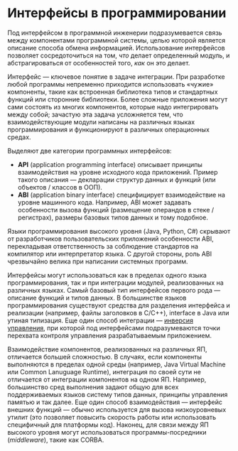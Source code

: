# Интерфейсы в программировании

Под интерфейсом в программной инженерии подразумевается 
связь между компонентами программной системы, целью которой является описание способа обмена информацией. 
Использование интерфейсов позволяет сосредоточиться на том, *что* делает определенный модуль, и абстрагироваться от 
особенностей того, *как* он это делает.

Интерфейс — ключевое понятие в задаче интеграции. При разработке любой программы непременно приходится использовать 
«чужие» компоненты, такие как встроенная библиотека типов 
и стандартных функций или сторонние библиотеки. Более сложные приложения могут сами состоять из многих компонентов, которые надо 
интегрировать между собой; зачастую эта задача усложняется тем, что взаимодействующие модули написаны 
на различных языках программирования и функционируют в различных операционных средах.

Выделяют две категории программных интерфейсов:

  * **API** (application programming interface) описывает принципы взаимодействия на уровне исходного кода приложений. 
    Пример такого описания — декларации структур данных и функций (или объектов / классов в ООП).
  * **ABI** (application binary interface) специфицирует взаимодействие на уровне машинного кода. Например, 
    ABI может задавать особенности вызова функций (размещение операндов в стеке / регистрах), 
    размеры базовых типов данных и тому подобное.

Языки программирования высокого уровня (Java, Python, C#) скрывают от разработчиков пользовательских приложений особенности ABI, 
перекладывая ответственность за соблюдение стандартов на компилятор или интерпретатор языка. С другой стороны, 
роль ABI чрезвычайно велика при написании системных программ.

Интерфейсы могут использоваться как в пределах одного языка программирования, так и при интеграции модулей, 
реализованных на различных языках. Самый базовый тип интерфейсов первого рода — описание функций и типов данных. 
В большинстве языков программирования существуют средства для разделения интерфейса и реализации (например, файлы заголовков в C/C++), 
interface в Java или утиная типизация. Еще один способ интеграции — [инверсия управления][1], при которой под интерфейсами 
подразумеваются точки перехвата контроля управления разрабатываемым приложением.

Взаимодействие компонентов, реализованных на различных ЯП, отличается большей сложностью. В случаях, если компоненты выполняются 
в пределах одной среды (например, Java Virtual Machine или Common Lanuguage Runtime), интеграция по своей сути не отличается 
от интеграции компонентов на одном ЯП. Например, большинство сред выполнения задают общую для всех поддерживаемых языков 
систему типов данных, принципы управления памятью и так далее. Еще один способ взаимодействия — интерфейс внешних функций — 
обычно используется для вызова низкоуровневых утилит (это позволяет повысить скорость работы или использовать 
специфичный для платформы код). Наконец, для связи между ЯП высокого уровня могут использоваться программы-посредники (*middleware*), 
такие как CORBA.

[1]: https://martinfowler.com/bliki/InversionOfControl.html
